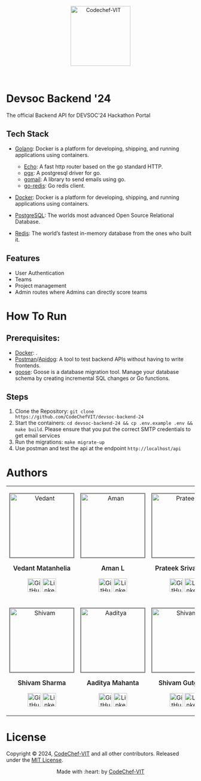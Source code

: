 <p align="center"><a href="https://www.codechefvit.com" target="_blank"><img src="https://i.ibb.co/4J9LXxS/cclogo.png" width=160 title="CodeChef-VIT" alt="Codechef-VIT"></a>
</p>
<br />

# Devsoc Backend '24

The official Backend API for DEVSOC'24 Hackathon Portal

## Tech Stack

- [Golang](https://go.dev): Docker is a platform for developing, shipping, and running applications using containers.

  - [Echo](https://echo.labstack.com/): A fast http router based on the go standard HTTP.
  - [pgx](https://github.com/jackc/pgx): A postgresql driver for go.
  - [gomail](https://github.com/go-gomail/gomail): A library to send emails using go.
  - [go-redis](https://github.com/redis/go-redis): Go redis client.

- [Docker](https://www.docker.com): Docker is a platform for developing, shipping, and running applications using containers.
- [PostgreSQL](https://www.postgresql.org/): The worlds most advanced Open Source Relational Database.
- [Redis](https://redis.io): The world’s fastest in-memory database from the ones who built it.

## Features

- User Authentication
- Teams
- Project management
- Admin routes where Admins can directly score teams

# How To Run

## Prerequisites:

- [Docker](https://www.docker.com): .
- [Postman](https://www.postman.com)/[Apidog](https://apidog.com): A tool to test backend APIs without having to write frontends.
- [goose](https://github.com/pressly/goose): Goose is a database migration tool. Manage your database schema by creating incremental SQL changes or Go functions.

## Steps

1.  Clone the Repository: `git clone https://github.com/CodeChefVIT/devsoc-backend-24`
2.  Start the containers: `cd devsoc-backend-24 && cp .env.example .env && make build`. Please ensure that you put the correct SMTP credentials to get email services
3.  Run the migrations: `make migrate-up`
4.  Use postman and test the api at the endpoint `http://localhost/api`

# Authors

<table>
<tr align="center">
<td>
<p align="center">
<img src="https://avatars.githubusercontent.com/u/71623796?v=4" width="200" height="200" alt="Vedant"
style="border: 2px solid grey; width: 170px; height: 170px" />
</p>
<p style="font-size: 17px; font-weight: 600">Vedant Matanhelia</p>
<p align="center">
<a href="https://github.com/DanglingDynamo"><img
src="http://www.iconninja.com/files/241/825/211/round-collaboration-social-github-code-circle-network-icon.svg"
width="36" height="36" alt="GitHub" /></a>
<a href="https://www.linkedin.com/in/vedant-matanhelia-aa171027b/">
<img src="http://www.iconninja.com/files/863/607/751/network-linkedin-social-connection-circular-circle-media-icon.svg"
width="36" height="36" alt="LinkedIn" />
</a>
</p>
</td>

<td>
<p align="center">
<img src="https://avatars.githubusercontent.com/u/86644389?v=4" width="200" height="200" alt="Aman"
style="border: 2px solid grey; width: 170px; height: 170px" />
</p>
<p style="font-size: 17px; font-weight: 600">Aman L</p>
<p align="center">
<a href="https://github.com/Killerrekt"><img
src="http://www.iconninja.com/files/241/825/211/round-collaboration-social-github-code-circle-network-icon.svg"
width="36" height="36" alt="GitHub" /></a>
<a href="https://www.linkedin.com/in/aman-l-922819251/">
<img src="http://www.iconninja.com/files/863/607/751/network-linkedin-social-connection-circular-circle-media-icon.svg"
width="36" height="36" alt="LinkedIn" />
</a>
</p>
</td>

<td>
<p align="center">
<img src="https://avatars.githubusercontent.com/u/133687995?v=4" width="200" height="200" alt="Prateek"
style="border: 2px solid grey; width: 170px; height: 170px" />
</p>
<p style="font-size: 17px; font-weight: 600">Prateek Srivastava</p>
<p align="center">
<a href="https://github.com/prateek-srivastava001"><img
src="http://www.iconninja.com/files/241/825/211/round-collaboration-social-github-code-circle-network-icon.svg"
width="36" height="36" alt="GitHub" /></a>
<a href="https://www.linkedin.com/in/prateeksrivastava-/">
<img src="http://www.iconninja.com/files/863/607/751/network-linkedin-social-connection-circular-circle-media-icon.svg"
width="36" height="36" alt="LinkedIn" />
</a>
</p>
</td>

<td>
<p align="center">
<img src="https://avatars.githubusercontent.com/u/84951451?v=4" width="200" height="200" alt="Akshat"
style="border: 2px solid grey; width: 170px; height: 170px" />
</p>
<p style="font-size: 17px; font-weight: 600">Akshat Gupta</p>
<p align="center">
<a href="https://github.com/Oik17"><img
src="http://www.iconninja.com/files/241/825/211/round-collaboration-social-github-code-circle-network-icon.svg"
width="36" height="36" alt="GitHub" /></a>
<a href="https://www.linkedin.com/in/akshat-gupta-864b39235/">
<img src="http://www.iconninja.com/files/863/607/751/network-linkedin-social-connection-circular-circle-media-icon.svg"
width="36" height="36" alt="LinkedIn" />
</a>
</p>
</td>

</tr>

<tr align="center">
<td>
<p align="center">
<img src="https://avatars.githubusercontent.com/u/50650788?v=4" width="200" height="200" alt="Shivam"
style="border: 2px solid grey; width: 170px; height: 170px" />
</p>
<p style="font-size: 17px; font-weight: 600">Shivam Sharma</p>
<p align="center">
<a href="https://github.com/Mr-Emerald-Wolf"><img
src="http://www.iconninja.com/files/241/825/211/round-collaboration-social-github-code-circle-network-icon.svg"
width="36" height="36" alt="GitHub" /></a>
<a href="https://www.linkedin.com/in/shivam-sharma-6a0b1b1a7/">
<img src="http://www.iconninja.com/files/863/607/751/network-linkedin-social-connection-circular-circle-media-icon.svg"
width="36" height="36" alt="LinkedIn" />
</a>
</p>
</td>

<td>
<p align="center">
<img src="https://avatars.githubusercontent.com/u/91564450?v=4" width="200" height="200" alt="Aaditya"
style="border: 2px solid grey; width: 170px; height: 170px" />
</p>
<p style="font-size: 17px; font-weight: 600">Aaditya Mahanta</p>
<p align="center">
<a href="https://github.com/aditansh"><img
src="http://www.iconninja.com/files/241/825/211/round-collaboration-social-github-code-circle-network-icon.svg"
width="36" height="36" alt="GitHub" /></a>
<a href="https://www.linkedin.com/in/aadityamahanta/">
<img src="http://www.iconninja.com/files/863/607/751/network-linkedin-social-connection-circular-circle-media-icon.svg"
width="36" height="36" alt="LinkedIn" />
</a>
</p>
</td>

<td>
<p align="center">
<img src="https://avatars.githubusercontent.com/u/100862487?v=4" width="200" height="200" alt="Shivam"
style="border: 2px solid grey; width: 170px; height: 170px" />
</p>
<p style="font-size: 17px; font-weight: 600">Shivam Gutgutia</p>
<p align="center">
<a href="https://github.com/shivamgutgutia"><img
src="http://www.iconninja.com/files/241/825/211/round-collaboration-social-github-code-circle-network-icon.svg"
width="36" height="36" alt="GitHub" /></a>
<a href="https://www.linkedin.com/in/shivamgutgutia/">
<img src="http://www.iconninja.com/files/863/607/751/network-linkedin-social-connection-circular-circle-media-icon.svg"
width="36" height="36" alt="LinkedIn" />
</a>
</p>
</td>
</tr>
</table>

# License

Copyright © 2024, [CodeChef-VIT](https://github.com/CodeChefVIT) and all other contributors.
Released under the [MIT License](LICENSE).

<p align="center">
Made with :heart: by <a href="https://www.codechefvit.com" target="_blank">CodeChef-VIT</a>
</p>
